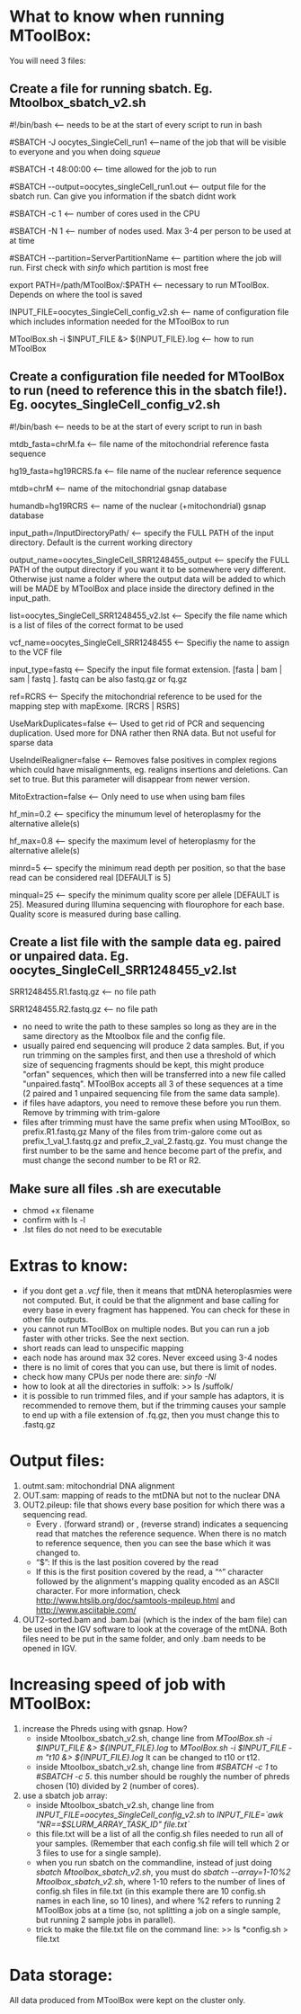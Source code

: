 # What to know when running MToolBox:

You will need 3 files:

## Create a file for running sbatch. Eg. Mtoolbox_sbatch_v2.sh

#!/bin/bash   <-- needs to be at the start of every script to run in bash

#SBATCH -J oocytes_SingleCell_run1   <--name of the job that will be visible to everyone and you when doing *squeue* 

#SBATCH -t 48:00:00     <-- time allowed for the job to run

#SBATCH --output=oocytes_singleCell_run1.out      <-- output file for the sbatch run. Can give you information if the sbatch didnt work

#SBATCH -c 1    <-- number of cores used in the CPU

#SBATCH -N 1    <-- number of nodes used. Max 3-4 per person to be used at at time

#SBATCH --partition=ServerPartitionName      <-- partition where the job will run. First check with *sinfo* which partition is most free

export PATH=/path/MToolBox/:$PATH       <-- necessary to run MToolBox. Depends on where the tool is saved

INPUT_FILE=oocytes_SingleCell_config_v2.sh        <-- name of configuration file which includes information needed for the MToolBox to run

MToolBox.sh -i $INPUT_FILE &> ${INPUT_FILE}.log     <-- how to run MToolBox




## Create a configuration file needed for MToolBox to run (need to reference this in the sbatch file!). Eg. oocytes_SingleCell_config_v2.sh

#!/bin/bash   <-- needs to be at the start of every script to run in bash

mtdb_fasta=chrM.fa      <-- file name of the mitochondrial reference fasta sequence

hg19_fasta=hg19RCRS.fa    <-- file name of the nuclear reference sequence

mtdb=chrM   <-- name of the mitochondrial gsnap database

humandb=hg19RCRS      <-- name of the nuclear (+mitochondrial) gsnap database

input_path=/InputDirectoryPath/   <-- specify the FULL PATH of the input directory. Default is the current working directory

output_name=oocytes_SingleCell_SRR1248455_output    <-- specify the FULL PATH of the output directory if you want it to be somewhere very different. Otherwise just name a folder where the output data will be added to which will be MADE by MToolBox and place inside the directory defined in the input_path.

list=oocytes_SingleCell_SRR1248455_v2.lst   <-- Specify the file name which is a list of files of the correct format to be used 

vcf_name=oocytes_SingleCell_SRR1248455    <-- Specifiy the name to assign to the VCF file

input_type=fastq    <-- Specify the input file format extension. [fasta | bam | sam | fastq ]. fastq can be also fastq.gz or fq.gz

ref=RCRS    <-- Specify the mitochondrial reference to be used for the mapping step with mapExome. [RCRS | RSRS]

UseMarkDuplicates=false   <-- Used to get rid of PCR and sequencing duplication. Used more for DNA rather then RNA data. But not useful for sparse data

UseIndelRealigner=false   <-- Removes false positives in complex regions which could have misalignments, eg. realigns insertions and deletions. Can set to true. But this parameter will disappear from newer version.

MitoExtraction=false    <-- Only need to use when using bam files

hf_min=0.2    <-- specificy the minumum level of heteroplasmy for the alternative allele(s)

hf_max=0.8    <-- specify the maximum level of heteroplasmy for the alternative allele(s)

minrd=5   <-- specify the minimum read depth per position, so that the base read can be considered real [DEFAULT is 5]

minqual=25    <-- specify the minimum quality score per allele [DEFAULT is 25]. Measured during Illumina sequencing with flourophore for each base. Quality score is measured during base calling.



## Create a list file with the sample data eg. paired or unpaired data. Eg. oocytes_SingleCell_SRR1248455_v2.lst
  
SRR1248455.R1.fastq.gz    <-- no file path

SRR1248455.R2.fastq.gz    <-- no file path

   - no need to write the path to these samples so long as they are in the same directory as the Mtoolbox file and the config file.
   - usually paired end sequencing will produce 2 data samples. But, if you run trimming on the samples first, and then use a threshold of which size of 
   sequencing fragments should be kept, this might produce "orfan" sequences, which then will be transferred into a new file called "unpaired.fastq". 
   MToolBox accepts all 3 of these sequences at a time (2 paired and 1 unpaired sequencing file from the same data sample).
   - if files have adaptors, you need to remove these before you run them. Remove by trimming with trim-galore
   - files after trimming must have the same prefix when using MToolBox, so prefix.R1.fastq.gz Many of the files from trim-galore come out as 
   prefix_1_val_1.fastq.gz and prefix_2_val_2.fastq.gz. You must change the first number to be the same and hence become part of the prefix, and must 
   change the second number to be R1 or R2.
   
## Make sure all files .sh are executable
   - chmod +x filename
   - confirm with ls -l
   - .lst files do not need to be executable
    
# Extras to know:
  - if you dont get a *.vcf* file, then it means that mtDNA heteroplasmies were not computed. But, it could be that the alignment and base calling for 
  every base in every fragment has happened. You can check for these in other file outputs.
  - you cannot run MToolBox on multiple nodes. But you can run a job faster with other tricks. See the next section.
  - short reads can lead to unspecific mapping
  - each node has around max 32 cores. Never exceed using 3-4 nodes
  - there is no limit of cores that you can use, but there is limit of nodes.
  - check how many CPUs per node there are: *sinfo -Nl*
  - how to look at all the directories in suffolk: >> ls /suffolk/
  - it is possible to run trimmed files, and if your sample has adaptors, it is recommended to remove them, but if the trimming causes your sample 
  to end up with a file extension of .fq.gz, then you must change this to .fastq.gz
  
  
# Output files:
  1. outmt.sam: mitochondrial DNA alignment
  2. OUT.sam: mapping of reads to the mtDNA but not to the nuclear DNA
  3. OUT2.pileup: file that shows every base position for which there was a sequencing read. 
      - Every . (forward strand) or , (reverse strand) indicates a sequencing read that matches the reference sequence. When there is no match to 
      reference sequence, then you can see the base which it was changed to.
      - “$”: If this is the last position covered by the read
      - If this is the first position covered by the read, a “^” character followed by the alignment's mapping quality encoded as an ASCII character. 
      For more information, check http://www.htslib.org/doc/samtools-mpileup.html and http://www.asciitable.com/
  4. OUT2-sorted.bam and .bam.bai (which is the index of the bam file) can be used in the IGV software to look at the coverage of the mtDNA. Both files 
  need to be put in the same folder, and only .bam needs to be opened in IGV.
 
  
# Increasing speed of job with MToolBox:
  1. increase the Phreds using with gsnap. How?
      - inside Mtoolbox_sbatch_v2.sh, change line from *MToolBox.sh -i $INPUT_FILE &> ${INPUT_FILE}.log* to *MToolBox.sh -i $INPUT_FILE -m "t10 &> ${INPUT_FILE}.log* It can be changed to t10 or t12.
      - inside Mtoolbox_sbatch_v2.sh, change line from *#SBATCH -c 1* to *#SBATCH -c 5*. this number should be roughly the number of phreds chosen (10) divided by 2 (number of cores).
  2. use a sbatch job array:
      - inside Mtoolbox_sbatch_v2.sh, change line from *INPUT_FILE=oocytes_SingleCell_config_v2.sh* to *INPUT_FILE=\`awk "NR==$SLURM_ARRAY_TASK_ID" file.txt\`*
      - this file.txt will be a list of all the config.sh files needed to run all of your samples. (Remember that each config.sh file will tell which 2 or 3 files to use for a single sample).
      - when you run sbatch on the commandline, instead of just doing *sbatch Mtoolbox_sbatch_v2.sh*, you must do *sbatch --array=1-10%2 Mtoolbox_sbatch_v2.sh*, where 1-10 refers to the 
      number of lines of config.sh files in file.txt (in this example there are 10 config.sh names in each line, so 10 lines), and where %2 refers to running 2 MToolBox jobs at a time 
      (so, not splitting a job on a single sample, but running 2 sample jobs in parallel).
      - trick to make the file.txt file on the command line: >> ls \*config.sh > file.txt
    
# Data storage:

All data produced from MToolBox were kept on the cluster only.
    
